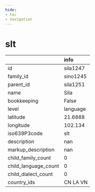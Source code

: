 ```yaml
---
hide:
- toc
- navigation
---
```

# slt
|                      | info     |
|:---------------------|:---------|
| id                   | sila1247 |
| family_id            | sino1245 |
| parent_id            | sila1251 |
| name                 | Sila     |
| bookkeeping          | False    |
| level                | language |
| latitude             | 21.6888  |
| longitude            | 102.134  |
| iso639P3code         | slt      |
| description          | nan      |
| markup_description   | nan      |
| child_family_count   | 0        |
| child_language_count | 0        |
| child_dialect_count  | 0        |
| country_ids          | CN LA VN |